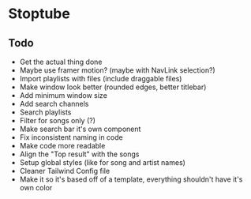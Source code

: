 # Stoptube

## Todo

- Get the actual thing done
- Maybe use framer motion? (maybe with NavLink selection?)
- Import playlists with files (include draggable files)
- Make window look better (rounded edges, better titlebar)
- Add minimum window size
- Add search channels
- Search playlists
- Filter for songs only (?)
- Make search bar it's own component
- Fix inconsistent naming in code
- Make code more readable
- Align the "Top result" with the songs
- Setup global styles (like for song and artist names)
- Cleaner Tailwind Config file
- Make it so it's based off of a template, everything shouldn't have it's own color
